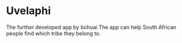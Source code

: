 # Uvelaphi
The further developed app by bohuai
The app can help South African people find which tribe they belong to.

